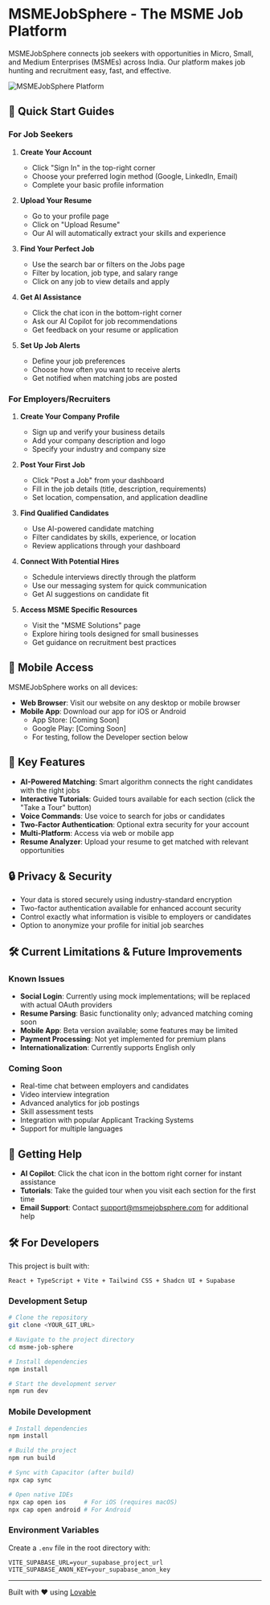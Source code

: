 
# MSMEJobSphere - The MSME Job Platform

MSMEJobSphere connects job seekers with opportunities in Micro, Small, and Medium Enterprises (MSMEs) across India. Our platform makes job hunting and recruitment easy, fast, and effective.

![MSMEJobSphere Platform](https://placeholder.pics/svg/800x400/DEDEDE/555555/MSME%20Job%20Sphere)

## 🚀 Quick Start Guides

### For Job Seekers

1. **Create Your Account**
   - Click "Sign In" in the top-right corner
   - Choose your preferred login method (Google, LinkedIn, Email)
   - Complete your basic profile information

2. **Upload Your Resume**
   - Go to your profile page
   - Click on "Upload Resume"
   - Our AI will automatically extract your skills and experience

3. **Find Your Perfect Job**
   - Use the search bar or filters on the Jobs page
   - Filter by location, job type, and salary range
   - Click on any job to view details and apply

4. **Get AI Assistance**
   - Click the chat icon in the bottom-right corner
   - Ask our AI Copilot for job recommendations
   - Get feedback on your resume or application

5. **Set Up Job Alerts**
   - Define your job preferences
   - Choose how often you want to receive alerts
   - Get notified when matching jobs are posted

### For Employers/Recruiters

1. **Create Your Company Profile**
   - Sign up and verify your business details
   - Add your company description and logo
   - Specify your industry and company size

2. **Post Your First Job**
   - Click "Post a Job" from your dashboard
   - Fill in the job details (title, description, requirements)
   - Set location, compensation, and application deadline

3. **Find Qualified Candidates**
   - Use AI-powered candidate matching
   - Filter candidates by skills, experience, or location
   - Review applications through your dashboard

4. **Connect With Potential Hires**
   - Schedule interviews directly through the platform
   - Use our messaging system for quick communication
   - Get AI suggestions on candidate fit

5. **Access MSME Specific Resources**
   - Visit the "MSME Solutions" page
   - Explore hiring tools designed for small businesses
   - Get guidance on recruitment best practices

## 📱 Mobile Access

MSMEJobSphere works on all devices:

- **Web Browser**: Visit our website on any desktop or mobile browser
- **Mobile App**: Download our app for iOS or Android
  - App Store: [Coming Soon]
  - Google Play: [Coming Soon]
  - For testing, follow the Developer section below

## 🌟 Key Features

- **AI-Powered Matching**: Smart algorithm connects the right candidates with the right jobs
- **Interactive Tutorials**: Guided tours available for each section (click the "Take a Tour" button)
- **Voice Commands**: Use voice to search for jobs or candidates
- **Two-Factor Authentication**: Optional extra security for your account
- **Multi-Platform**: Access via web or mobile app
- **Resume Analyzer**: Upload your resume to get matched with relevant opportunities

## 🔒 Privacy & Security

- Your data is stored securely using industry-standard encryption
- Two-factor authentication available for enhanced account security
- Control exactly what information is visible to employers or candidates
- Option to anonymize your profile for initial job searches

## 🛠️ Current Limitations & Future Improvements

### Known Issues
- **Social Login**: Currently using mock implementations; will be replaced with actual OAuth providers
- **Resume Parsing**: Basic functionality only; advanced matching coming soon
- **Mobile App**: Beta version available; some features may be limited
- **Payment Processing**: Not yet implemented for premium plans
- **Internationalization**: Currently supports English only

### Coming Soon
- Real-time chat between employers and candidates
- Video interview integration
- Advanced analytics for job postings
- Skill assessment tests
- Integration with popular Applicant Tracking Systems
- Support for multiple languages

## 💬 Getting Help

- **AI Copilot**: Click the chat icon in the bottom right corner for instant assistance
- **Tutorials**: Take the guided tour when you visit each section for the first time
- **Email Support**: Contact support@msmejobsphere.com for additional help

## 🛠️ For Developers

This project is built with:

```
React + TypeScript + Vite + Tailwind CSS + Shadcn UI + Supabase
```

### Development Setup

```sh
# Clone the repository
git clone <YOUR_GIT_URL>

# Navigate to the project directory
cd msme-job-sphere

# Install dependencies
npm install

# Start the development server
npm run dev
```

### Mobile Development

```sh
# Install dependencies
npm install

# Build the project
npm run build

# Sync with Capacitor (after build)
npx cap sync

# Open native IDEs
npx cap open ios     # For iOS (requires macOS)
npx cap open android # For Android
```

### Environment Variables
Create a `.env` file in the root directory with:

```
VITE_SUPABASE_URL=your_supabase_project_url
VITE_SUPABASE_ANON_KEY=your_supabase_anon_key
```

---

Built with ❤️ using [Lovable](https://lovable.dev)

